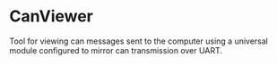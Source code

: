 # CanViewer
Tool for viewing can messages sent to the computer using a universal module configured to mirror can transmission over UART.

